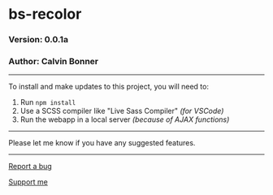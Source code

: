 # bs-recolor
### Version: 0.0.1a
### Author: Calvin Bonner
---

To install and make updates to this project, you will need to:

1. Run `npm install`
2. Use a SCSS compiler like "Live Sass Compiler" *(for VSCode)*
3. Run the webapp in a local server *(because of AJAX functions)*

---

Please let me know if you have any suggested features.

---

[Report a bug](https://github.com/computergnome99/bs-recolor/issues)

[Support me](https://ko-fi.com/calvinbonner)
